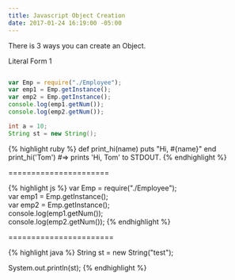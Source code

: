 ```yaml
---
title: Javascript Object Creation
date: 2017-01-24 16:19:00 -05:00
---
```


There is 3 ways you can create an Object.

Literal Form 1

```js

var Emp = require("./Employee");
var emp1 = Emp.getInstance();
var emp2 = Emp.getInstance();
console.log(emp1.getNum());
console.log(emp2.getNum());
```

```java
int a = 10;
String st = new String();
```

{% highlight ruby %}
def print_hi(name)
puts "Hi, #{name}"
end
print_hi('Tom')
\#=> prints 'Hi, Tom' to STDOUT.
{% endhighlight %}

======================

{% highlight js %}
var Emp = require("./Employee");\
var emp1 = Emp.getInstance();\
var emp2 = Emp.getInstance();\
console.log(emp1.getNum());\
console.log(emp2.getNum());
{% endhighlight %}

=======================

{% highlight java %}
String st = new String("test");

System.out.println(st);
{% endhighlight %}